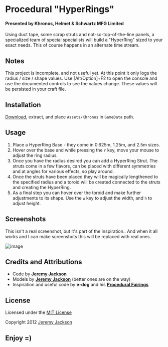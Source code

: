 # Procedural "HyperRings"

#### Presented by Khronos, Helmet & Schwartz MFG Limited

Using duct tape, some scrap struts and not-so-top-of-the-line panels, a specialized team of special specialists will build a "HyperRing" sized to your exact needs. This of course happens in an alternate time stream.


## Notes

This project is incomplete, and not useful yet. At this point it only logs the radius / size / shape values.
Use [Alt/Option]+F2 to open the console and use the documented controls to see the values change. These values will be persisted in your craft file.


## Installation

[Download](https://github.com/jejacks0n/khronos-procedural-rings/archive/master.zip), extract, and place `Assets/Khronos` in `GameData` path.


## Usage

1. Place a HyperRing Base - they come in 0.625m, 1.25m, and 2.5m sizes.
2. Hover over the base and while pressing the `r` key, move your mouse to adjust the ring radius.
3. Once you have the radius desired you can add a HyperRing Strut. The struts come in a few flavors, can be placed with different symmetries and at angles for various effects, so play around.
4. Once the struts have been placed they will be magically lengthened to the specified radius and a toroid will be created connected to the struts and creating the HyperRing.
5. As a final step you can hover over the toroid and make further adjustments to its shape. Use the `w` key to adjust the width, and `h` to adjust height.


## Screenshots

This isn't a real screenshot, but it's part of the inspiration.. And when it all works and I can make screenshots this will be replaced with real ones.

![image](https://raw.github.com/jejacks0n/khronos-procedural-rings/master/Assets/Screenshots/temp.jpg)


## Credits and Attributions

- Code by **[Jeremy Jackson](https://github.com/jejacks0n)**
- Models by **[Jeremy Jackson](https://github.com/jejacks0n)** (better ones are on the way)
- Inspiration and useful code by **e-dog** and his **[Procedural Fairings](http://kerbalspaceport.com/procedural-fairings/)**


## License

Licensed under the [MIT License](http://opensource.org/licenses/mit-license.php)

Copyright 2012 [Jeremy Jackson](https://github.com/jejacks0n)


## Enjoy =)